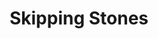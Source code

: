 ---
ee_id_thing: '147'
site: '1'
type: '2'
inv_num: 2010-079
url: 2010-079-skipping-stones
title: Skipping Stones
year: '2010'
display_year: '2010'
medium: FLOR carpet squares
dims: Dimensions variable
pitch: ''
ps: ''
live_url: ''
related: ''
youtube: ''
related_code: ''
imgs: skipping-stones-2010-079-full-database-ropac.jpg
subheading: ''
download: ''
add_credit: ''
commission: ''
layout: things-i-made
---